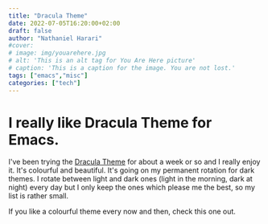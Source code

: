 ```yaml
---
title: "Dracula Theme"
date: 2022-07-05T16:20:00+02:00
draft: false
author: "Nathaniel Harari"
#cover:
# image: img/youarehere.jpg
# alt: 'This is an alt tag for You Are Here picture'
# caption: 'This is a caption for the image. You are not lost.'
tags: ["emacs","misc"]
categories: ["tech"]
---
```


# I really like Dracula Theme for Emacs.

I've been trying the [Dracula Theme](https://draculatheme.com/emacs "Dracula Theme") for about a week or so and I really enjoy it. It's colourful and beautiful. It's going on my permanent rotation for dark themes. I rotate between light and dark ones (light in the morning, dark at night) every day but I only keep the ones which please me the best, so my list is rather small.

If you like a colourful theme every now and then, check this one out.





